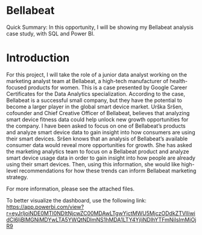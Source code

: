 # Bellabeat
Quick Summary: In this opportunity, I will be showing my Bellabeat analysis case study, with SQL and Power BI.

# Introduction
For this project, I will take the role of a junior data analyst working on the marketing analyst team at Bellabeat, a high-tech manufacturer of health-focused products for women. This is a case presented by Google Career Certificates for the Data Analytics specialization. 
According to the case, Bellabeat is a successful small company, but they have the potential to become a larger player in the global smart device market. Urška Sršen, cofounder and Chief Creative Officer of Bellabeat, believes that analyzing smart device fitness data could help unlock new growth opportunities for the company. I have been asked to focus on one of Bellabeat’s products and analyze smart device data to gain insight into how consumers are using their smart devices. 
Sršen knows that an analysis of Bellabeat’s available consumer data would reveal more opportunities for growth. She has asked the marketing analytics team to focus on a Bellabeat product and analyze smart device usage data in order to gain insight into how people are already using their smart devices. Then, using this information, she would like high-level recommendations for how these trends can inform Bellabeat marketing strategy.

For more information, please see the attached files.

To better visualize the dashboard, use the following link: https://app.powerbi.com/view?r=eyJrIjoiNDE0MTI0NDItNjcwZC00MDAwLTgwYjctMWU5MjczODdkZTVlIiwidCI6IjBlMGNiMDYwLTA5YWQtNDlmNS1hMDA1LTY4YjliNDlhYTFmNiIsImMiOjR9
